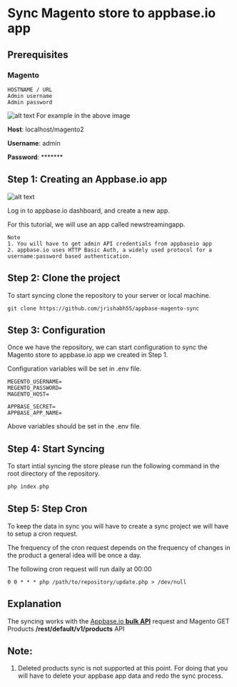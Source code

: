 # Sync Magento store to appbase.io app

## Prerequisites
### Magento

```plaintext
HOSTNAME / URL
Admin username
Admin password
```

![alt text](https://i.imgur.com/prAOP1R.png "Magento2 login screen.")
For example in the above image

**Host**: localhost/magento2

**Username**: admin

**Password**: \*\*\*\*\*\*\*

## Step 1: Creating an Appbase.io app
![alt text](https://i.imgur.com/r6hWKAG.gif "Creating new appbase app")

Log in to  appbase.io dashboard, and create a new app.

For this tutorial, we will use an app called newstreamingapp.

```plaintext
Note
1. You will have to get admin API credentials from appbaseio app
2. appbase.io uses HTTP Basic Auth, a widely used protocol for a username:password based authentication.
```

## Step 2: Clone the project

To start syncing clone the repository to your server or local machine.

`git clone https://github.com/jrishabh55/appbase-magento-sync`

## Step 3: Configuration

Once we have the repository, we can start configuration to sync the Magento store to appbase.io app we created in Step 1.

Configuration variables will be set in .env file.
```
MEGENTO_USERNAME=
MEGENTO_PASSWORD=
MAGENTO_HOST=

APPBASE_SECRET=
APPBASE_APP_NAME=
```

Above variables should be set in the .env file.

## Step 4: Start Syncing
To start intial syncing the store please run the following command in the root directory of the repository.
```php
php index.php
```

## Step 5: Step Cron

To keep the data in sync you will have to create a sync project we will have to setup a cron request.

The frequency of the cron request depends on the frequency of changes in the product a general idea will be once a day.

The following cron request will run daily at 00:00

`0 0 * * * php /path/to/repository/update.php > /dev/null`

## Explanation

The syncing works with the [Appbase.io **bulk API**](https://rest.appbase.io/#1162c8a2-733f-aee0-1c57-63fc3979feeb) request and Magento GET Products **\/rest\/default\/v1\/products** API

## Note:

1. Deleted products sync is not supported at this point. For doing that you will have to delete your appbase app data and redo the sync process.
